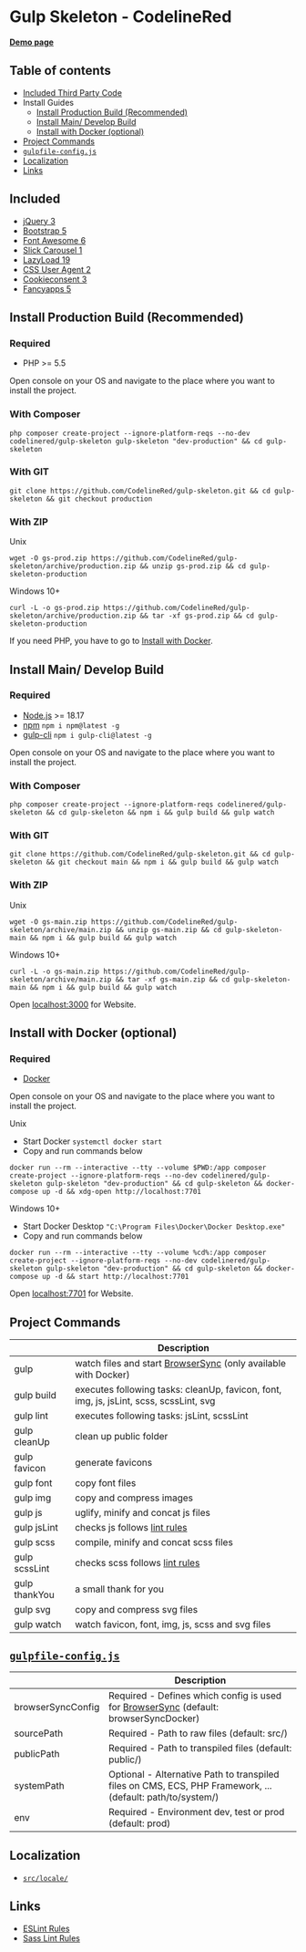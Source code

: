 # Gulp Skeleton - CodelineRed

[**Demo page**](https://gulp.codelinered.net)

## Table of contents
- [Included Third Party Code](#included)
- Install Guides
    - [Install Production Build (Recommended)](#install-production-build-recommended)
    - [Install Main/ Develop Build](#install-main-develop-build)
    - [Install with Docker (optional)](#install-with-docker-optional)
- [Project Commands](#project-commands)
- [`gulpfile-config.js`](#gulpfile-configjs)
- [Localization](#localization)
- [Links](#links)

## Included
- [jQuery 3](http://jquery.com)
- [Bootstrap 5](https://getbootstrap.com)
- [Font Awesome 6](https://fontawesome.com)
- [Slick Carousel 1](http://kenwheeler.github.io/slick/)
- [LazyLoad 19](https://www.andreaverlicchi.eu/vanilla-lazyload/)
- [CSS User Agent 2](https://www.npmjs.com/package/cssuseragent)
- [Cookieconsent 3](https://github.com/insites/cookieconsent)
- [Fancyapps 5](https://fancyapps.com/)

## Install Production Build (Recommended)
### Required
- PHP >= 5.5

Open console on your OS and navigate to the place where you want to install the project.

### With Composer
```shell
php composer create-project --ignore-platform-reqs --no-dev codelinered/gulp-skeleton gulp-skeleton "dev-production" && cd gulp-skeleton
```

### With GIT
```shell
git clone https://github.com/CodelineRed/gulp-skeleton.git && cd gulp-skeleton && git checkout production
```

### With ZIP

Unix
```shell
wget -O gs-prod.zip https://github.com/CodelineRed/gulp-skeleton/archive/production.zip && unzip gs-prod.zip && cd gulp-skeleton-production
```

Windows 10+
```shell
curl -L -o gs-prod.zip https://github.com/CodelineRed/gulp-skeleton/archive/production.zip && tar -xf gs-prod.zip && cd gulp-skeleton-production
```

If you need PHP, you have to go to [Install with Docker](#install-with-docker-optional).

## Install Main/ Develop Build
### Required
- [Node.js](http://nodejs.org/en/download/) >= 18.17
- [npm](http://www.npmjs.com/get-npm) `npm i npm@latest -g`
- [gulp-cli](https://www.npmjs.com/package/gulp-cli) `npm i gulp-cli@latest -g`

Open console on your OS and navigate to the place where you want to install the project.

### With Composer
```shell
php composer create-project --ignore-platform-reqs codelinered/gulp-skeleton && cd gulp-skeleton && npm i && gulp build && gulp watch
```

### With GIT
```shell
git clone https://github.com/CodelineRed/gulp-skeleton.git && cd gulp-skeleton && git checkout main && npm i && gulp build && gulp watch
```

### With ZIP

Unix
```shell
wget -O gs-main.zip https://github.com/CodelineRed/gulp-skeleton/archive/main.zip && unzip gs-main.zip && cd gulp-skeleton-main && npm i && gulp build && gulp watch
```

Windows 10+
```shell
curl -L -o gs-main.zip https://github.com/CodelineRed/gulp-skeleton/archive/main.zip && tar -xf gs-main.zip && cd gulp-skeleton-main && npm i && gulp build && gulp watch
```

Open [localhost:3000](http://localhost:3000) for Website.

## Install with Docker (optional)
### Required
- [Docker](https://www.docker.com/)

Open console on your OS and navigate to the place where you want to install the project.

Unix
- Start Docker `systemctl docker start`
- Copy and run commands below
```shell
docker run --rm --interactive --tty --volume $PWD:/app composer create-project --ignore-platform-reqs --no-dev codelinered/gulp-skeleton gulp-skeleton "dev-production" && cd gulp-skeleton && docker-compose up -d && xdg-open http://localhost:7701
```

Windows 10+
- Start Docker Desktop `"C:\Program Files\Docker\Docker Desktop.exe"`
- Copy and run commands below
```shell
docker run --rm --interactive --tty --volume %cd%:/app composer create-project --ignore-platform-reqs --no-dev codelinered/gulp-skeleton gulp-skeleton "dev-production" && cd gulp-skeleton && docker-compose up -d && start http://localhost:7701
```

Open [localhost:7701](http://localhost:7701) for Website.

## Project Commands
|               | Description                                                                                                                              |
|---------------|------------------------------------------------------------------------------------------------------------------------------------------|
| gulp          | watch files and start [BrowserSync](https://www.npmjs.com/package/browser-sync) (only available with Docker)                             |
| gulp build    | executes following tasks: cleanUp, favicon, font, img, js, jsLint, scss, scssLint, svg                                                   |
| gulp lint     | executes following tasks: jsLint, scssLint                                                                                               |
| gulp cleanUp  | clean up public folder                                                                                                                   |
| gulp favicon  | generate favicons                                                                                                                        |
| gulp font     | copy font files                                                                                                                          |
| gulp img      | copy and compress images                                                                                                                 |
| gulp js       | uglify, minify and concat js files                                                                                                       |
| gulp jsLint   | checks js follows [lint rules](https://github.com/CodelineRed/gulp-skeleton/blob/main/src/app/js-lint.js)                                |
| gulp scss     | compile, minify and concat scss files                                                                                                    |
| gulp scssLint | checks scss follows [lint rules](https://github.com/CodelineRed/gulp-skeleton/blob/main/src/app/scss-lint.js)                            |
| gulp thankYou | a small thank for you                                                                                                                    |
| gulp svg      | copy and compress svg files                                                                                                              |
| gulp watch    | watch favicon, font, img, js, scss and svg files                                                                                         |

## [`gulpfile-config.js`](https://github.com/CodelineRed/gulp-skeleton/blob/main/src/app/gulpfile-config.dist.js)
|                     | Description                                                                                                                        |
|---------------------|------------------------------------------------------------------------------------------------------------------------------------|
| browserSyncConfig   | Required - Defines which config is used for [BrowserSync](https://www.npmjs.com/package/browser-sync) (default: browserSyncDocker) |
| sourcePath          | Required - Path to raw files (default: src/)                                                                                       |
| publicPath          | Required - Path to transpiled files (default: public/)                                                                             |
| systemPath          | Optional - Alternative Path to transpiled files on CMS, ECS, PHP Framework, ... (default: path/to/system/)                         |
| env                 | Required - Environment dev, test or prod (default: prod)                                                                            |

## Localization
- [`src/locale/`](https://github.com/CodelineRed/gulp-skeleton/blob/main/src/locale/)

## Links
- [ESLint Rules](https://eslint.org/docs/rules/)
- [Sass Lint Rules](https://github.com/sasstools/sass-lint/tree/develop/docs/rules)
